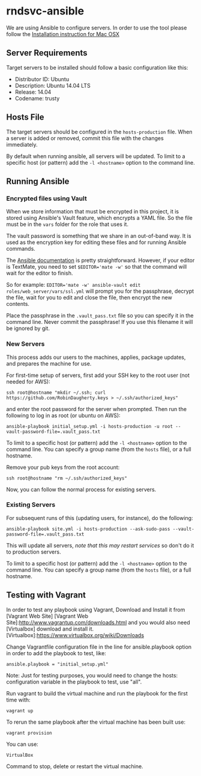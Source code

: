 # rndsvc-ansible

We are using Ansible to configure servers.
In order to use the tool please follow the [Installation instruction for Mac OSX]

[Installation instruction for Mac OSX]:http://docs.ansible.com/intro_installation.html#latest-releases-via-homebrew-mac-osx/

## Server Requirements

Target servers to be installed should follow a basic configuration like this:

 - Distributor ID: Ubuntu
 - Description: Ubuntu 14.04 LTS
 - Release: 14.04
 - Codename: trusty

## Hosts File

The target servers should be configured in the `hosts-production` file.
When a server is added or removed, commit this file with the changes immediately.

By default when running ansible, all servers will be updated.
To limit to a specific host (or pattern) add the `-l <hostname>` option to the command line.

## Running Ansible

### Encrypted files using Vault

When we store information that must be encrypted in this project, it is stored using Ansible's Vault feature, which encrypts a YAML file. So the file must be in the `vars` folder for the role that uses it.

The vault password is something that we share in an out-of-band way. It is used as the encryption key for editing these files and for running Ansible commands.

The [Ansible documentation](http://docs.ansible.com/playbooks_vault.html#creating-encrypted-files) is pretty straightforward. However, if your editor is TextMate, you need to set `$EDITOR='mate -w'` so that the command will wait for the editor to finish.

So for example: `EDITOR='mate -w' ansible-vault edit roles/web_server/vars/ssl.yml` will prompt you for the passphrase, decrypt the file, wait for you to edit and close the file, then encrypt the new contents.

Place the passphrase in the `.vault_pass.txt` file so you can specify it in the command line.
Never commit the passphrase! If you use this filename it will be ignored by git.


### New Servers

This process adds our users to the machines, applies, package updates, and prepares the machine for use.

For first-time setup of servers, first add your SSH key to the root user (not needed for AWS):

    ssh root@hostname "mkdir ~/.ssh; curl https://github.com/RobinDaugherty.keys > ~/.ssh/authorized_keys"

and enter the root password for the server when prompted. Then run the following to log in as root (or ubuntu on AWS):

    ansible-playbook initial_setup.yml -i hosts-production -u root --vault-password-file=.vault_pass.txt

To limit to a specific host (or pattern) add the `-l <hostname>` option to the command line.
You can specify a group name (from the `hosts` file), or a full hostname.

Remove your pub keys from the root account:

    ssh root@hostname "rm ~/.ssh/authorized_keys"

Now, you can follow the normal process for existing servers.

### Existing Servers

For subsequent runs of this (updating users, for instance), do the following:

    ansible-playbook site.yml -i hosts-production --ask-sudo-pass --vault-password-file=.vault_pass.txt

This will update all servers, *note that this may restart services* so don't do it to production servers.

To limit to a specific host (or pattern) add the `-l <hostname>` option to the command line.
You can specify a group name (from the `hosts` file), or a full hostname.

## Testing with Vagrant

In order to test any playbook using Vagrant, Download and Install it from [Vagrant Web Site]
[Vagrant Web Site]:http://www.vagrantup.com/downloads.html
and you would also need [Virtualbox] download and install it.
[Virtualbox]:https://www.virtualbox.org/wiki/Downloads

Change Vagrantfile configuration file in the line for ansible.playbook option in order to add the playbook to test, like:

    ansible.playbook = "initial_setup.yml"

Note: Just for testing purposes, you would need to change the hosts: configuration variable in the playbook to test, use "all".

Run vagrant to build the virtual machine and run the playbook for the first time with:

    vagrant up

To rerun the same playbook after the virtual machine has been built use:

    vagrant provision

You can use:

    VirtualBox

Command to stop, delete or restart the virtual machine.
